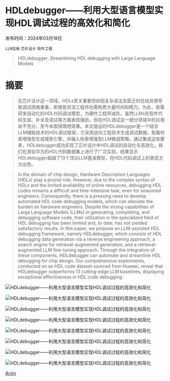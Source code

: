 # HDLdebugger——利用大型语言模型实现HDL调试过程的高效化和简化

发布时间：2024年03月18日

`LLM应用` `芯片设计` `软件工程`

> HDLdebugger: Streamlining HDL debugging with Large Language Models

# 摘要

> 在芯片设计这一领域，HDLs至关重要但却因复杂语法及匮乏的在线资源导致调试困难重重，即便是资深工程师也需耗费大量时间和精力。为此，亟需研发自动化的HDL代码调试模型，为硬件工程师减负。虽然LLMs在软件代码生成、补全及调试等方面表现强劲，但在HDL调试这一细分领域中的应用尚不充分，至今未取得理想效果。本文提出的HDLdebugger是一个结合LLM辅助技术的HDL调试框架，它采用逆向工程技术生成调试数据，配备检索增强型生成搜索引擎，并融入检索增强型LLM微调策略。通过集成这些要素，HDLdebugger成功实现了芯片设计中HDL调试的自动化与高效化。我们在源自华为的HDL代码数据集上进行了广泛实验，结果显示HDLdebugger超越了13个顶尖LLM基准模型，在HDL代码调试上的表现尤为出色。

> In the domain of chip design, Hardware Description Languages (HDLs) play a pivotal role. However, due to the complex syntax of HDLs and the limited availability of online resources, debugging HDL codes remains a difficult and time-intensive task, even for seasoned engineers. Consequently, there is a pressing need to develop automated HDL code debugging models, which can alleviate the burden on hardware engineers. Despite the strong capabilities of Large Language Models (LLMs) in generating, completing, and debugging software code, their utilization in the specialized field of HDL debugging has been limited and, to date, has not yielded satisfactory results. In this paper, we propose an LLM-assisted HDL debugging framework, namely HDLdebugger, which consists of HDL debugging data generation via a reverse engineering approach, a search engine for retrieval-augmented generation, and a retrieval-augmented LLM fine-tuning approach. Through the integration of these components, HDLdebugger can automate and streamline HDL debugging for chip design. Our comprehensive experiments, conducted on an HDL code dataset sourced from Huawei, reveal that HDLdebugger outperforms 13 cutting-edge LLM baselines, displaying exceptional effectiveness in HDL code debugging.

![HDLdebugger——利用大型语言模型实现HDL调试过程的高效化和简化](../../../paper_images/2403.11671/x1.png)

![HDLdebugger——利用大型语言模型实现HDL调试过程的高效化和简化](../../../paper_images/2403.11671/x2.png)

![HDLdebugger——利用大型语言模型实现HDL调试过程的高效化和简化](../../../paper_images/2403.11671/x3.png)

![HDLdebugger——利用大型语言模型实现HDL调试过程的高效化和简化](../../../paper_images/2403.11671/x4.png)

![HDLdebugger——利用大型语言模型实现HDL调试过程的高效化和简化](../../../paper_images/2403.11671/x5.png)

![HDLdebugger——利用大型语言模型实现HDL调试过程的高效化和简化](../../../paper_images/2403.11671/x6.png)

![HDLdebugger——利用大型语言模型实现HDL调试过程的高效化和简化](../../../paper_images/2403.11671/x7.png)

![HDLdebugger——利用大型语言模型实现HDL调试过程的高效化和简化](../../../paper_images/2403.11671/x8.png)

[Arxiv](https://arxiv.org/abs/2403.11671)